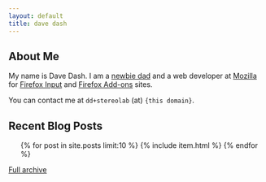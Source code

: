 ```yaml
---
layout: default
title: dave dash
---
```


## About Me

My name is Dave Dash.  I am a [newbie dad][baby] and a web developer at
[Mozilla][m] for [Firefox Input][i] and [Firefox Add-ons][a] sites.

You can contact me at `dd+stereolab` (at) `{this domain}`.

[i]: http://input.firefox.com/
[a]: http://addons.mozilla.org/en-US/firefox/
[baby]: /tag/baby
[m]: /tag/mozilla

## Recent Blog Posts
<ol>
{% for post in site.posts limit:10 %}
    {% include item.html %}
{% endfor %}
</ol>


[Full archive](archive)


